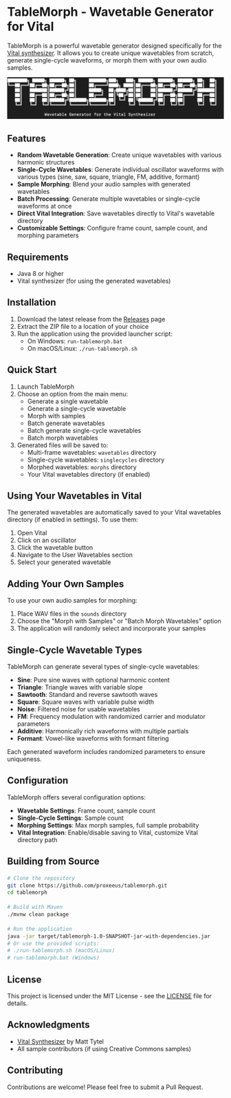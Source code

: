 # TableMorph - Wavetable Generator for Vital

TableMorph is a powerful wavetable generator designed specifically for the [Vital synthesizer](https://vital.audio/). It allows you to create unique wavetables from scratch, generate single-cycle waveforms, or morph them with your own audio samples.

![TableMorph Logo](docs/images/tablemorph_logo.png)

## Features

- **Random Wavetable Generation**: Create unique wavetables with various harmonic structures
- **Single-Cycle Wavetables**: Generate individual oscillator waveforms with various types (sine, saw, square, triangle, FM, additive, formant)
- **Sample Morphing**: Blend your audio samples with generated wavetables
- **Batch Processing**: Generate multiple wavetables or single-cycle waveforms at once
- **Direct Vital Integration**: Save wavetables directly to Vital's wavetable directory
- **Customizable Settings**: Configure frame count, sample count, and morphing parameters

## Requirements

- Java 8 or higher
- Vital synthesizer (for using the generated wavetables)

## Installation

1. Download the latest release from the [Releases](https://github.com/proxeeus/tablemorph/releases) page
2. Extract the ZIP file to a location of your choice
3. Run the application using the provided launcher script:
   - On Windows: `run-tablemorph.bat`
   - On macOS/Linux: `./run-tablemorph.sh`

## Quick Start

1. Launch TableMorph
2. Choose an option from the main menu:
   - Generate a single wavetable
   - Generate a single-cycle wavetable
   - Morph with samples
   - Batch generate wavetables
   - Batch generate single-cycle wavetables
   - Batch morph wavetables
3. Generated files will be saved to:
   - Multi-frame wavetables: `wavetables` directory
   - Single-cycle wavetables: `singlecycles` directory
   - Morphed wavetables: `morphs` directory
   - Your Vital wavetables directory (if enabled)

## Using Your Wavetables in Vital

The generated wavetables are automatically saved to your Vital wavetables directory (if enabled in settings). To use them:

1. Open Vital
2. Click on an oscillator
3. Click the wavetable button
4. Navigate to the User Wavetables section
5. Select your generated wavetable

## Adding Your Own Samples

To use your own audio samples for morphing:

1. Place WAV files in the `sounds` directory
2. Choose the "Morph with Samples" or "Batch Morph Wavetables" option
3. The application will randomly select and incorporate your samples

## Single-Cycle Wavetable Types

TableMorph can generate several types of single-cycle wavetables:

- **Sine**: Pure sine waves with optional harmonic content
- **Triangle**: Triangle waves with variable slope
- **Sawtooth**: Standard and reverse sawtooth waves
- **Square**: Square waves with variable pulse width
- **Noise**: Filtered noise for usable wavetables
- **FM**: Frequency modulation with randomized carrier and modulator parameters
- **Additive**: Harmonically rich waveforms with multiple partials
- **Formant**: Vowel-like waveforms with formant filtering

Each generated waveform includes randomized parameters to ensure uniqueness.

## Configuration

TableMorph offers several configuration options:

- **Wavetable Settings**: Frame count, sample count
- **Single-Cycle Settings**: Sample count
- **Morphing Settings**: Max morph samples, full sample probability
- **Vital Integration**: Enable/disable saving to Vital, customize Vital directory path

## Building from Source

```bash
# Clone the repository
git clone https://github.com/proxeeus/tablemorph.git
cd tablemorph

# Build with Maven
./mvnw clean package

# Run the application
java -jar target/tablemorph-1.0-SNAPSHOT-jar-with-dependencies.jar
# Or use the provided scripts:
# ./run-tablemorph.sh (macOS/Linux)
# run-tablemorph.bat (Windows)
```

## License

This project is licensed under the MIT License - see the [LICENSE](LICENSE) file for details.

## Acknowledgments

- [Vital Synthesizer](https://vital.audio/) by Matt Tytel
- All sample contributors (if using Creative Commons samples)

## Contributing

Contributions are welcome! Please feel free to submit a Pull Request. 